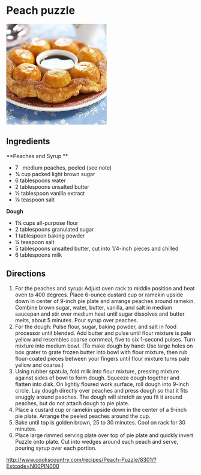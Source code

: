 # Peach puzzle

![peach_puzzle.png](../../images/peach_puzzle.png)


## Ingredients

**Peaches and Syrup  **

  * 7   medium peaches, peeled (see note)
  * ¾ cup packed light brown sugar
  * 6 tablespoons water
  * 2 tablespoons unsalted butter
  * ½ tablespoon vanilla extract
  * ⅛ teaspoon salt

**Dough**

  * 1¼ cups all-purpose flour
  * 2 tablespoons granulated sugar
  * 1 tablespoon baking powder
  * ¼ teaspoon salt
  * 5 tablespoons unsalted butter, cut into 1/4-inch pieces and chilled
  * 6 tablespoons milk

## Directions

1. For the peaches and syrup: Adjust oven rack to middle position and heat oven to 400 degrees. Place 6-ounce custard cup or ramekin upside down in center of 9-inch pie plate and arrange peaches around ramekin. Combine brown sugar, water, butter, vanilla, and salt in medium saucepan and stir over medium heat until sugar dissolves and butter melts, about 5 minutes. Pour syrup over peaches.
2. For the dough: Pulse flour, sugar, baking powder, and salt in food processor until blended. Add butter and pulse until flour mixture is pale yellow and resembles coarse cornmeal, five to six 1-second pulses. Turn mixture into medium bowl. (To make dough by hand: Use large holes on box grater to grate frozen butter into bowl with flour mixture, then rub flour-coated pieces between your fingers until flour mixture turns pale yellow and coarse.)
3. Using rubber spatula, fold milk into flour mixture, pressing mixture against sides of bowl to form dough. Squeeze dough together and flatten into disk. On lightly floured work surface, roll dough into 9-inch circle. Lay dough directly over peaches and press dough so that it fits snuggly around peaches. The dough will stretch as you fit it around peaches, but do not attach dough to pie plate. 
4. Place a custard cup or ramekin upside down in the center of a 9-inch pie plate. Arrange the peeled peaches around the cup.
5. Bake until top is golden brown, 25 to 30 minutes. Cool on rack for 30 minutes.
6. Place large rimmed serving plate over top of pie plate and quickly invert Puzzle onto plate. Cut into wedges around each peach and serve, pouring syrup over each portion.

<http://www.cookscountry.com/recipes/Peach-Puzzle/8301/?Extcode=N00PIN000>  

